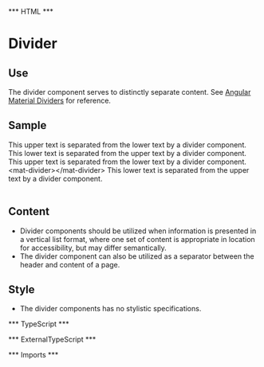 *** HTML ***
# Divider

## Use
The divider component serves to distinctly separate content.
See [Angular Material Dividers](https://material.angular.io/components/divider/overview) for reference.

## Sample
<mat-tab-group>
    <mat-tab label="Component Sample"><div class="tab-height">
        This upper text is separated from the lower text by a divider component.
        <mat-divider></mat-divider>
        This lower text is separated from the upper text by a divider component.
    </div></mat-tab>
    <mat-tab label="HTML"><div class="tab-height">
        <table style="width:100%">
            This upper text is separated from the lower text by a divider component.
            &lt;mat-divider&gt;&lt;/mat-divider&gt;
            This lower text is separated from the upper text by a divider component.
        </table></div>
    </mat-tab>
</mat-tab-group>

## Content

* Divider components should be utilized when information is presented in a vertical list format, where one set of
content is appropriate in location for accessibility, but may differ semantically.
* The divider component can also be utilized as a separator between the header and content of a page.


## Style

* The divider components has no stylistic specifications.

*** TypeScript *** 

*** ExternalTypeScript ***

*** Imports ***
